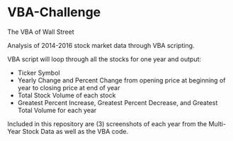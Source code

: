 # VBA-Challenge
The VBA of Wall Street

Analysis of 2014-2016 stock market data through VBA scripting.

VBA script will loop through all the stocks for one year and output:

  * Ticker Symbol
  * Yearly Change and Percent Change from opening price at beginning of year to closing price at end of year
  * Total Stock Volume of each stock
  * Greatest Percent Increase, Greatest Percent Decrease, and Greatest Total Volume for each year
  
Included in this repository are (3) screenshots of each year from the Multi-Year Stock Data as well as the VBA code.
  

